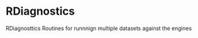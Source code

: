 RDiagnostics
============

RDiagnosttics
Routines for runnnign multiple datasets against the engines
